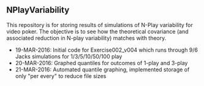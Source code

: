 ## NPlayVariability  

This repository is for storing results of simulations of N-Play variability for video poker.  The objective is to see how the theoretical covariance (and associated reduction in N-play variability) matches with theory.  
  
* 19-MAR-2016:  Initial code for Exercise002_v004 which runs through 9/6 Jacks simulations for 1/3/5/10/50/100 play  
* 20-MAR-2016:  Graphed quantiles for outcomes of 1-play and 3-play  
* 21-MAR-2016:  Automated quantile graphing, implemented storage of only "per every" to reduce file sizes  
